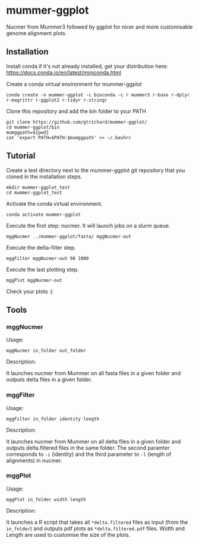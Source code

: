# mummer-ggplot
Nucmer from Mummer3 followed by ggplot for nicer and more customisable genome alignment plots.

## Installation

Install conda if it's not already installed, get your distribution here: https://docs.conda.io/en/latest/miniconda.html

Create a conda virtual environment for mummer-ggplot

```
conda create -n mummer-ggplot -c bioconda -c r mummer3 r-base r-dplyr r-magrittr r-ggplot2 r-tidyr r-stringr
```

Clone this repository and add the bin folder to your PATH

```
git clone https://github.com/gtrichard/mummer-ggplot/
cd mummer-ggplot/bin
mumggpath=${pwd}
cat 'export PATH=$PATH:$mumggpath' >> ~/.bashrc
```


## Tutorial

Create a test directory next to the mummer-ggplot git repository that you cloned in the installation steps.

```
mkdir mummer-ggplot_test
cd mummer-ggplot_test
```

Activate the conda virtual environment.

```
conda activate mummer-ggplot
```

Execute the first step: nucmer. It will launch jobs on a slurm queue.

```
mggNucmer ../mummer-ggplot/fasta/ mggNucmer-out
```

Execute the delta-filter step.

```
mggFilter mggNucmer-out 98 1000
```

Execute the last plotting step.

```
mggPlot mggNucmer-out
```

Check your plots :)

## Tools

### mggNucmer

Usage:

```
mggNucmer in_folder out_folder
```

Description:

It launches nucmer from Mummer on all fasta files in a given folder and outputs delta files in a given folder.

### mggFilter

Usage:

```
mggFilter in_folder identity length
```

Description:

It launches nucmer from Mummer on all delta files in a given folder and outputs delta.filtered files in the same folder. The second paramter corresponds to `-i` (identity) and the third parameter to `-l` (length of alignments) in nucmer.

### mggPlot

Usage:

```
mggPlot in_folder width length
```

Description:

It launches a R script that takes all `*delta.filtered` files as input (from the `in_folder`) and outputs pdf plots as `*delta.filtered.pdf` files. Width and Length are used to customise the size of the plots.
